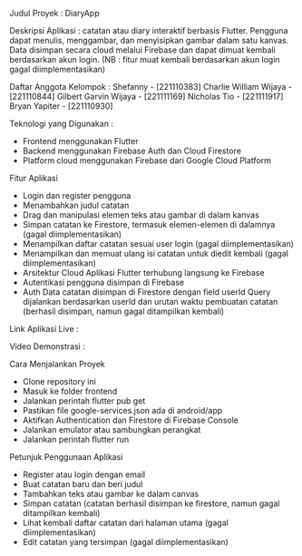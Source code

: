 Judul Proyek : DiaryApp

Deskripsi Aplikasi : catatan atau diary interaktif berbasis Flutter. 
Pengguna dapat menulis, menggambar, dan menyisipkan gambar dalam satu kanvas. 
Data disimpan secara cloud melalui Firebase dan dapat dimuat kembali berdasarkan akun login. (NB : fitur muat kembali berdasarkan akun login gagal diimplementasikan)

Daftar Anggota Kelompok : 
Shefanny - [221110383]
Charlie William Wijaya - [221110844]
Gilbert Garvin Wijaya - [221111169]
Nicholas Tio - [221111917]
Bryan Yapiter - [221110930]

Teknologi yang Digunakan : 
- Frontend menggunakan Flutter
- Backend menggunakan Firebase Auth dan Cloud Firestore
- Platform cloud menggunakan Firebase dari Google Cloud Platform

Fitur Aplikasi
- Login dan register pengguna
- Menambahkan judul catatan
- Drag dan manipulasi elemen teks atau gambar di dalam kanvas
- Simpan catatan ke Firestore, termasuk elemen-elemen di dalamnya (gagal diimplementasikan)
- Menampilkan daftar catatan sesuai user login (gagal diimplementasikan)
- Menampilkan dan memuat ulang isi catatan untuk diedit kembali (gagal diimplementasikan)
- Arsitektur Cloud Aplikasi Flutter terhubung langsung ke Firebase
- Autentikasi pengguna disimpan di Firebase
- Auth Data catatan disimpan di Firestore dengan field userId Query dijalankan berdasarkan userId dan urutan waktu pembuatan catatan (berhasil disimpan, namun gagal ditampilkan kembali)

Link Aplikasi Live : 

Video Demonstrasi : 


Cara Menjalankan Proyek
- Clone repository ini
- Masuk ke folder frontend
- Jalankan perintah flutter pub get
- Pastikan file google-services.json ada di android/app
- Aktifkan Authentication dan Firestore di Firebase Console
- Jalankan emulator atau sambungkan perangkat
- Jalankan perintah flutter run

Petunjuk Penggunaan Aplikasi
- Register atau login dengan email
- Buat catatan baru dan beri judul
- Tambahkan teks atau gambar ke dalam canvas
- Simpan catatan (catatan berhasil disimpan ke firestore, namun gagal ditampilkan kembali)
- Lihat kembali daftar catatan dari halaman utama (gagal diimplementasikan)
- Edit catatan yang tersimpan (gagal diimplementasikan)

